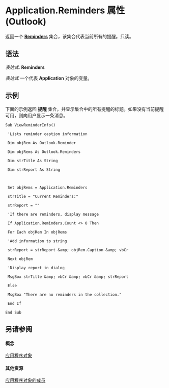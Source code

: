 
# Application.Reminders 属性 (Outlook)

返回一个  **[Reminders](66b94251-7fe4-886b-7c29-7feac4440dee.md)** 集合，该集合代表当前所有的提醒。只读。


## 语法

 _表达式_. **Reminders**

 _表达式_ 一个代表 **Application** 对象的变量。


## 示例

下面的示例返回 **提醒** 集合，并显示集合中的所有提醒的标题。如果没有当前提醒可用，则向用户显示一条消息。


```
Sub ViewReminderInfo() 
 
 'Lists reminder caption information 
 
 Dim objRem As Outlook.Reminder 
 
 Dim objRems As Outlook.Reminders 
 
 Dim strTitle As String 
 
 Dim strReport As String 
 
 
 
 Set objRems = Application.Reminders 
 
 strTitle = "Current Reminders:" 
 
 strReport = "" 
 
 'If there are reminders, display message 
 
 If Application.Reminders.Count <> 0 Then 
 
 For Each objRem In objRems 
 
 'Add information to string 
 
 strReport = strReport &amp; objRem.Caption &amp; vbCr 
 
 Next objRem 
 
 'Display report in dialog 
 
 MsgBox strTitle &amp; vbCr &amp; vbCr &amp; strReport 
 
 Else 
 
 MsgBox "There are no reminders in the collection." 
 
 End If 
 
End Sub
```


## 另请参阅


#### 概念


[应用程序对象](797003e7-ecd1-eccb-eaaf-32d6ddde8348.md)
#### 其他资源


[应用程序对象的成员](3519c89c-2353-85ee-7ddc-62e5dd85a8e7.md)